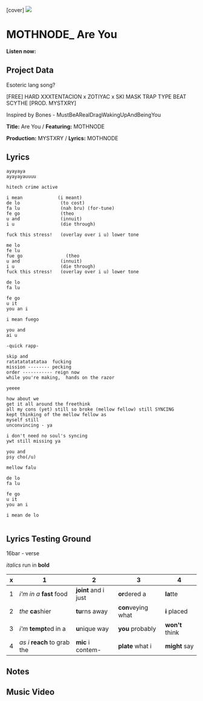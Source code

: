 [cover] ![](57175019_31947ARTIST_4918741616_8502199518755923887_n.jpg)

# MOTHNODE_ Are You

**Listen now:** 

## Project Data

Esoteric lang song?

[FREE] HARD  XXXTENTACION x ZOTIYAC x SKI MASK TRAP TYPE BEAT  SCYTHE  [PROD. MYSTXRY]

Inspired by Bones - MustBeARealDragWakingUpAndBeingYou

**Title:** Are You / **Featuring:** MOTHNODE

**Production:** MYSTXRY / **Lyrics:** MOTHNODE

## Lyrics

```
ayayaya
ayayayauuuu

hitech crime active

i mean             (i meant)
de lo               (to cost)
fa lu               (nah bru) (for-tune)
fe go               (theo
u and               (innuit)
i u                 (die through)

fuck this stress!   (overlay over i u) lower tone

me lo
fe lu
fue go                (theo
u and               (innuit)
i u                 (die through)
fuck this stress!   (overlay over i u) lower tone

de lo
fa lu

fe go
u it
you an i

i mean fuego

you and
ai u

-quick rapp-

skip and 
ratatatatatataa  fucking
mission -------- pecking
order ----------- reign now
while you're making,  hands on the razor

yeeee

how about we
get it all around the freethink
all my cons (yet) still so broke (mellow fellow) still SYNCING 
kept thinking of the mellow fellow as
myself still
unconvincing - ya

i don't need no soul's syncing
ywt still missing ya

you and
psy cho(/u)

mellow falu

de lo
fa lu

fe go
u it
you an i

i mean de lo


```

## Lyrics Testing Ground

16bar - verse

*italics* run in
**bold**

| x | 1 | 2 | 3 | 4 |
|---|---|---|---|---|
| 1 | *i'm in a* **fast** food | **joint** and i just  | **or**dered a  | **la**tte  |
| 2 | *the* **ca**shier | **tu**rns away  |  **con**veying what |  **i** placed |
| 3 | *i'm* **tempt**ed in a | **u**nique way  |  **you** probably |  **won't** think |
| 4 | *as i* **reach** to grab the |  **mic** i contem-  | **plate** what i | **might** say |

## Notes

## Music Video
